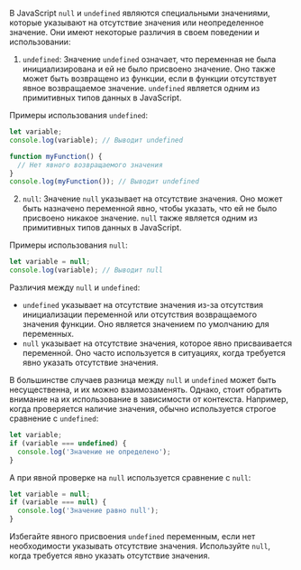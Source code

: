 В JavaScript `null` и `undefined` являются специальными значениями, которые указывают на отсутствие значения или неопределенное значение. Они имеют некоторые различия в своем поведении и использовании:

1. `undefined`: Значение `undefined` означает, что переменная не была инициализирована и ей не было присвоено значение. Оно также может быть возвращено из функции, если в функции отсутствует явное возвращаемое значение. `undefined` является одним из примитивных типов данных в JavaScript.

Примеры использования `undefined`:
```javascript
let variable;
console.log(variable); // Выводит undefined

function myFunction() {
  // Нет явного возвращаемого значения
}
console.log(myFunction()); // Выводит undefined
```

2. `null`: Значение `null` указывает на отсутствие значения. Оно может быть назначено переменной явно, чтобы указать, что ей не было присвоено никакое значение. `null` также является одним из примитивных типов данных в JavaScript.

Примеры использования `null`:
```javascript
let variable = null;
console.log(variable); // Выводит null
```

Различия между `null` и `undefined`:

- `undefined` указывает на отсутствие значения из-за отсутствия инициализации переменной или отсутствия возвращаемого значения функции. Оно является значением по умолчанию для переменных.
- `null` указывает на отсутствие значения, которое явно присваивается переменной. Оно часто используется в ситуациях, когда требуется явно указать отсутствие значения.

В большинстве случаев разница между `null` и `undefined` может быть несущественна, и их можно взаимозаменять. Однако, стоит обратить внимание на их использование в зависимости от контекста. Например, когда проверяется наличие значения, обычно используется строгое сравнение с `undefined`:

```javascript
let variable;
if (variable === undefined) {
  console.log('Значение не определено');
}
```

А при явной проверке на `null` используется сравнение с `null`:

```javascript
let variable = null;
if (variable === null) {
  console.log('Значение равно null');
}
```

Избегайте явного присвоения `undefined` переменным, если нет необходимости указывать отсутствие значения. Используйте `null`, когда требуется явно указать отсутствие значения.